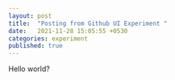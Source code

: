 ```yaml
---
layout: post
title:  "Posting from Github UI Experiment "
date:   2021-11-28 15:05:55 +0530
categories: experiment
published: true
---
```


Hello world? 
